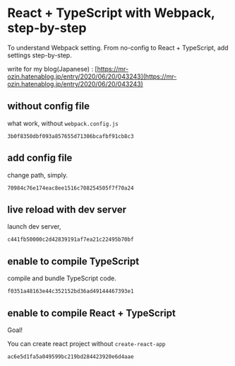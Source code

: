 # React + TypeScript with Webpack, step-by-step

To understand Webpack setting.
From no-config to React + TypeScript, add settings step-by-step.

write for my blog(Japanese) : [https://mr-ozin.hatenablog.jp/entry/2020/06/20/043243](https://mr-ozin.hatenablog.jp/entry/2020/06/20/043243)

## without config file

what work, without `webpack.config.js`

`3b0f8350dbf093a857655d71306bcafbf91cb8c3`

## add config file

change path, simply.

`70984c76e174eac8ee1516c708254505f7f70a24`

## live reload with dev server

launch dev server,

`c441fb50000c2d42839191af7ea21c22495b70bf`

## enable to compile TypeScript

compile and bundle TypeScript code.

`f0351a48163e44c352152bd36ad49144467393e1`

## enable to compile React + TypeScript

Goal!

You can create react project without `create-react-app`

`ac6e5d1fa5a049599bc219bd284423920e6d4aae`
